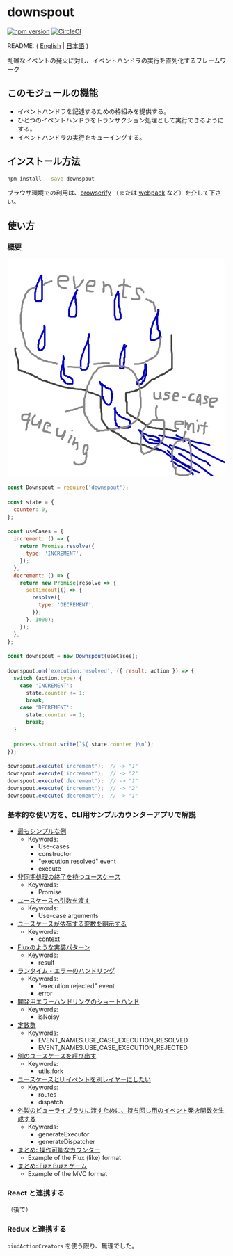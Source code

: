 # downspout

[![npm version](https://badge.fury.io/js/downspout.svg)](https://badge.fury.io/js/downspout)
[![CircleCI](https://circleci.com/gh/kjirou/downspout.svg?style=svg)](https://circleci.com/gh/kjirou/downspout)

README: ( [English](/README.md) | [日本語](/README.ja.md) )

乱雑なイベントの発火に対し、イベントハンドラの実行を直列化するフレームワーク


## このモジュールの機能
- イベントハンドラを記述するための枠組みを提供する。
- ひとつのイベントハンドラをトランザクション処理として実行できるようにする。
- イベントハンドラの実行をキューイングする。


## インストール方法
```bash
npm install --save downspout
```

ブラウザ環境での利用は、[browserify](https://github.com/substack/node-browserify)
  （または [webpack](https://github.com/webpack/webpack) など）を介して下さい。


## 使い方
### 概要
![](/doc/overview.png)

```js
const Downspout = require('downspout');

const state = {
  counter: 0,
};

const useCases = {
  increment: () => {
    return Promise.resolve({
      type: 'INCREMENT',
    });
  },
  decrement: () => {
    return new Promise(resolve => {
      setTimeout(() => {
        resolve({
          type: 'DECREMENT',
        });
      }, 1000);
    });
  },
};

const downspout = new Downspout(useCases);

downspout.on('execution:resolved', ({ result: action }) => {
  switch (action.type) {
    case 'INCREMENT':
      state.counter += 1;
      break;
    case 'DECREMENT':
      state.counter -= 1;
      break;
  }

  process.stdout.write(`${ state.counter }\n`);
});

downspout.execute('increment');  // -> "1"
downspout.execute('increment');  // -> "2"
downspout.execute('decrement');  // -> "1"
downspout.execute('increment');  // -> "2"
downspout.execute('decrement');  // -> "1"
```

### 基本的な使い方を、CLI用サンプルカウンターアプリで解説
- [最もシンプルな例](/examples/counter-1.js)
  - Keywords:
    - Use-cases
    - constructor
    - "execution:resolved" event
    - execute
- [非同期処理の終了を待つユースケース](/examples/counter-2.js)
  - Keywords:
    - Promise
- [ユースケースへ引数を渡す](/examples/counter-3.js)
  - Keywords:
    - Use-case arguments
- [ユースケースが依存する変数を明示する](/examples/counter-4.js)
  - Keywords:
    - context
- [Fluxのような実装パターン](/examples/counter-5.js)
  - Keywords:
    - result
- [ランタイム・エラーのハンドリング](/examples/counter-6.js)
  - Keywords:
    - "execution:rejected" event
    - error
- [開発用エラーハンドリングのショートハンド](/examples/counter-7.js)
  - Keywords:
    - isNoisy
- [定数群](/examples/counter-8.js)
  - Keywords:
    - EVENT_NAMES.USE_CASE_EXECUTION_RESOLVED
    - EVENT_NAMES.USE_CASE_EXECUTION_REJECTED
- [別のユースケースを呼び出す](/examples/counter-9.js)
  - Keywords:
    - utils.fork
- [ユースケースとUIイベントを別レイヤーにしたい](/examples/counter-10.js)
  - Keywords:
    - routes
    - dispatch
- [外製のビューライブラリに渡すために、持ち回し用のイベント発火関数を生成する](/examples/counter-11.js)
  - Keywords:
    - generateExecutor
    - generateDispatcher
- [まとめ: 操作可能なカウンター](/examples/counter-conclusion-1.js)
  - Example of the Flux (like) format
- [まとめ: Fizz Buzz ゲーム](/examples/counter-conclusion-2.js)
  - Example of the MVC format

### React と連携する
（後で）

### Redux と連携する
`bindActionCreators` を使う限り、無理でした。
